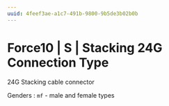 ```yaml
---
uuid: 4feef3ae-a1c7-491b-9800-9b5de3b02b0b
---
```

# Force10 | S | Stacking 24G Connection Type

24G Stacking cable connector

Genders
: `mf` - male and female types
